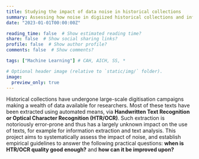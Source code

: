 ```yaml
---
title: Studying the impact of data noise in historical collections
summary: Assessing how noise in digiized historical collections and information extracted from them can impact downstream tasks and applications.
date: "2023-01-01T00:00:00Z"

reading_time: false  # Show estimated reading time?
share: false  # Show social sharing links?
profile: false  # Show author profile?
comments: false  # Show comments?

tags: ["Machine Learning"] # CAH, AICH, SS, *

# Optional header image (relative to `static/img/` folder).
image:
  preview_only: true
---
```


Historical collections have undergone large-scale digitisation campaigns making a wealth of data available for researchers. Most of these texts have been extracted using automated means, via **Handwritten Text Recognition or Optical Character Recognition (HTR/OCR)**. Such extraction is notoriously error-prone and thus has a largely unknown impact on the use of texts, for example for information extraction and text analysis. This project aims to systematically assess the impact of noise, and establish empirical guidelines to answer the following practical questions: **when is HTR/OCR quality good enough?** and **how can it be improved upon?** 